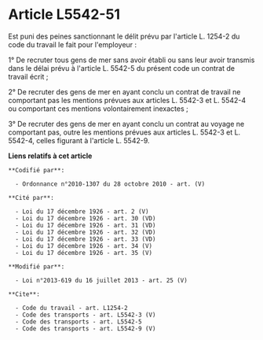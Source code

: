 # Article L5542-51

Est puni des peines sanctionnant le délit prévu par l'article L. 1254-2 du code du travail le fait pour l'employeur : 

1° De recruter tous gens de mer sans avoir établi ou sans leur avoir transmis dans le délai prévu à l'article L. 5542-5 du
présent code un contrat de travail écrit ; 

2° De recruter des gens de mer en ayant conclu un contrat de travail ne comportant pas les mentions prévues aux articles L.
5542-3 et L. 5542-4 ou comportant ces mentions volontairement inexactes ; 

3° De recruter des gens de mer en ayant conclu un contrat au voyage ne comportant pas, outre les mentions prévues aux
articles L. 5542-3 et L. 5542-4, celles figurant à l'article L. 5542-9.

**Liens relatifs à cet article**

	**Codifié par**:

	  - Ordonnance n°2010-1307 du 28 octobre 2010 - art. (V)

	**Cité par**:

	  - Loi du 17 décembre 1926 - art. 2 (V)
	  - Loi du 17 décembre 1926 - art. 30 (VD)
	  - Loi du 17 décembre 1926 - art. 31 (VD)
	  - Loi du 17 décembre 1926 - art. 32 (VD)
	  - Loi du 17 décembre 1926 - art. 33 (VD)
	  - Loi du 17 décembre 1926 - art. 34 (V)
	  - Loi du 17 décembre 1926 - art. 35 (V)

	**Modifié par**:

	  - Loi n°2013-619 du 16 juillet 2013 - art. 25 (V)

	**Cite**:

	  - Code du travail - art. L1254-2
	  - Code des transports - art. L5542-3 (V)
	  - Code des transports - art. L5542-5
	  - Code des transports - art. L5542-9 (V)
